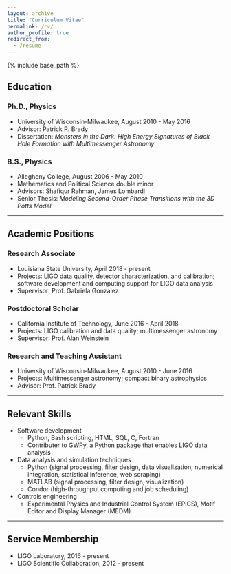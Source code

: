 ```yaml
---
layout: archive
title: "Curriculum Vitae"
permalink: /cv/
author_profile: true
redirect_from:
  - /resume
---
```


{% include base_path %}

## Education

### Ph.D., Physics

* University of Wisconsin-Milwaukee, August 2010 - May 2016
* Advisor: Patrick R. Brady
* Dissertation: *Monsters in the Dark: High Energy Signatures of Black Hole Formation with Multimessenger Astronomy*

### B.S., Physics

* Allegheny College, August 2006 - May 2010
* Mathematics and Political Science double minor
* Advisors: Shafiqur Rahman, James Lombardi
* Senior Thesis: *Modeling Second-Order Phase Transitions with the 3D Potts Model*

---
## Academic Positions

### Research Associate

* Louisiana State University, April 2018 - present
* Projects: LIGO data quality, detector characterization, and calibration; software development and computing support for LIGO data analysis
* Supervisor: Prof. Gabriela Gonzalez

### Postdoctoral Scholar

* California Institute of Technology, June 2016 - April 2018
* Projects: LIGO calibration and data quality; multimessenger astronomy
* Supervisor: Prof. Alan Weinstein

### Research and Teaching Assistant

* University of Wisconsin-Milwaukee, August 2010 - June 2016
* Projects: Multimessenger astronomy; compact binary astrophysics
* Advisor: Prof. Patrick Brady

---
## Relevant Skills

* Software development
  * Python, Bash scripting, HTML, SQL, C, Fortran
  * Contributer to [GWPy](https://gwpy.github.io "GWPy documentation"), a Python package that enables LIGO data analysis
* Data analysis and simulation techniques
  * Python (signal processing, filter design, data visualization, numerical integration, statistical inference, web scraping)
  * MATLAB (signal processing, filter design, visualization)
  * Condor (high-throughput computing and job scheduling)
* Controls engineering
  * Experimental Physics and Industrial Control System (EPICS), Motif Editor and Display Manager (MEDM)

---
## Service Membership

* LIGO Laboratory, 2016 - present
* LIGO Scientific Collaboration, 2012 - present
